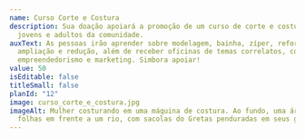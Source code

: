 ```yaml
---
name: Curso Corte e Costura
description: Sua doação apoiará a promoção de um curso de corte e costura para
  jovens e adultos da comunidade.
auxText: As pessoas irão aprender sobre modelagem, bainha, zíper, reformulação,
  ampliação e redução, além de receber oficinas de temas correlatos, como
  empreendedorismo e marketing. Simbora apoiar!
value: 50
isEditable: false
titleSmall: false
planId: "12"
image: curso_corte_e_costura.jpg
imageAlt: Mulher costurando em uma máquina de costura. Ao fundo, uma árvore sem
  folhas em frente a um rio, com sacolas do Gretas penduradas em seus galhos.
---
```

